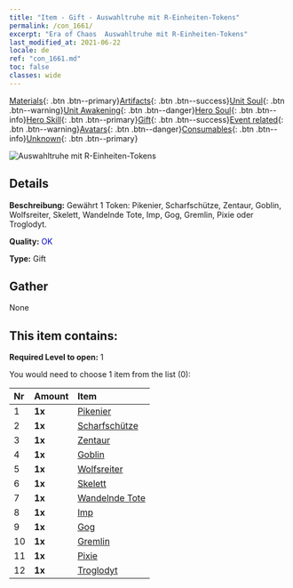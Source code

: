 ```yaml
---
title: "Item - Gift - Auswahltruhe mit R-Einheiten-Tokens"
permalink: /con_1661/
excerpt: "Era of Chaos  Auswahltruhe mit R-Einheiten-Tokens"
last_modified_at: 2021-06-22
locale: de
ref: "con_1661.md"
toc: false
classes: wide
---
```

 [Materials](/ItemsDE/){: .btn .btn--primary}[Artifacts](/ItemsDE/Artifacts/){: .btn .btn--success}[Unit Soul](/ItemsDE/UnitSoul/){: .btn .btn--warning}[Unit Awakening](/ItemsDE/UnitAwakening/){: .btn .btn--danger}[Hero Soul](/ItemsDE/HeroSoul/){: .btn .btn--info}[Hero Skill](/ItemsDE/HeroSkill/){: .btn .btn--primary}[Gift](/ItemsDE/Gift/){: .btn .btn--success}[Event related](/ItemsDE/Events/){: .btn .btn--warning}[Avatars](/ItemsDE/Avatars/){: .btn .btn--danger}[Consumables](/ItemsDE/Consumables/){: .btn .btn--info}[Unknown](/ItemsDE/Unknown/){: .btn .btn--primary}

 ![Auswahltruhe mit R-Einheiten-Tokens](/images/t/i_907277.png)

## Details
 **Beschreibung:** Gewährt 1 Token: Pikenier, Scharfschütze, Zentaur, Goblin, Wolfsreiter, Skelett, Wandelnde Tote, Imp, Gog, Gremlin, Pixie oder Troglodyt.

 **Quality:** <span style="color: #0000CD">OK</span>

 **Type:** Gift

## Gather

  None

## This item contains:

 **Required Level to open:** 1

 You would need to choose 1 item from the list (0):

  | Nr | Amount |     Item    |
  |:---|:-------|:------------|
  | 1 |  **1x** | [Pikenier](/ItemsDE/unt_190/) |  | 
  | 2 |  **1x** | [Scharfschütze](/ItemsDE/unt_191/) |  | 
  | 3 |  **1x** | [Zentaur](/ItemsDE/unt_199/) |  | 
  | 4 |  **1x** | [Goblin](/ItemsDE/unt_217/) |  | 
  | 5 |  **1x** | [Wolfsreiter](/ItemsDE/unt_218/) |  | 
  | 6 |  **1x** | [Skelett](/ItemsDE/unt_208/) |  | 
  | 7 |  **1x** | [Wandelnde Tote](/ItemsDE/unt_209/) |  | 
  | 8 |  **1x** | [Imp](/ItemsDE/unt_226/) |  | 
  | 9 |  **1x** | [Gog](/ItemsDE/unt_227/) |  | 
  | 10 |  **1x** | [Gremlin](/ItemsDE/unt_235/) |  | 
  | 11 |  **1x** | [Pixie](/ItemsDE/unt_262/) |  | 
  | 12 |  **1x** | [Troglodyt](/ItemsDE/unt_244/) |  | 
